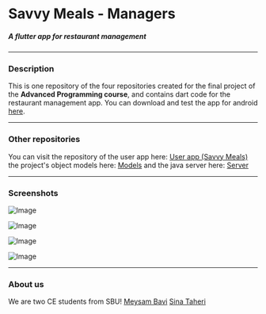 # Savvy Meals - Managers
##### A flutter app for restaurant management
---

### Description
This is one repository of the four repositories created for the final project of the **Advanced Programming course**, and contains dart code for the restaurant management app. You can download and test the app for android [here](TODO).

---

### Other repositories
You can visit the repository of the user app here:
[User app (Savvy Meals)](https://github.com/sinatb/ap_project_USER)
the project's object models here:
[Models](https://github.com/MeysamBavi/ap-project-models)
and the java server here:
[Server](https://github.com/MeysamBavi/ap-project-server)

---

### Screenshots

![Image](./screenshots/01.png)

![Image](./screenshots/02.png)

![Image](./screenshots/03.png)

![Image](./screenshots/04.png)

---

### About us
We are two CE students from SBU!
[Meysam Bavi](https://github.com/MeysamBavi)
[Sina Taheri](https://github.com/sinatb)
